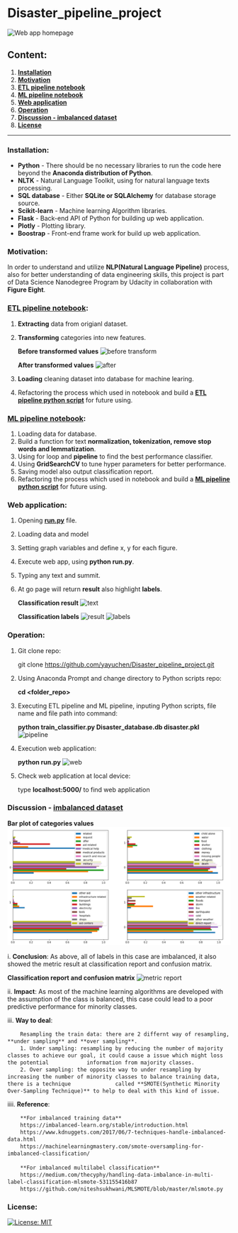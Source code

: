 # Disaster_pipeline_project
![**Web app homepage**](https://github.com/yayuchen/Disaster_pipeline_project/blob/main/images/homepage.png)

## Content:
1. [**Installation**](#Installation)
2. [**Motivation**](#Motivation)
3. [**ETL pipeline notebook**](#ETL-pipeline-notebook)
4. [**ML pipeline notebook**](#ML-pipeline-notebook)
5. [**Web application**](#Web-application)
6. [**Operation**](#Operation)
7. [**Discussion - imbalanced dataset**](#Discussion-imbalanced-dataset)
8. [**License**](#License)

----------------------------------------------------------------------------------------------------------------------------
### Installation:
* **Python** - There should be no necessary libraries to run the code here beyond the **Anaconda distribution of Python**. 
* **NLTK** - Natural Language Toolkit, using for natural language texts processing.
* **SQL database** - Either **SQLite or SQLAlchemy** for database storage source.
* **Scikit-learn** - Machine learning Algorithm libraries.
* **Flask** - Back-end API of Python for building up web application.
* **Plotly** - Plotting library.
* **Boostrap** - Front-end frame work for build up web application.

### Motivation:
In order to understand and utilize **NLP(Natural Language Pipeline)** process, also for better understanding of data engineering skills, this project is part of Data Science Nanodegree Program by Udacity in collaboration with **Figure Eight**. 

### [ETL pipeline notebook](https://nbviewer.jupyter.org/github/yayuchen/Disaster_pipeline_project/blob/main/raw_files/ETL%20pipeline.ipynb#1):
1. **Extracting** data from origianl dataset.
2. **Transforming** categories into new features.

   **Before transformed values**
   ![before transform](https://github.com/yayuchen/Disaster_pipeline_project/blob/main/images/before_trans.png)
   
   **After transformed values**
   ![after](https://github.com/yayuchen/Disaster_pipeline_project/blob/main/images/after_trans.png)
   
3. **Loading** cleaning dataset into database for machine learing. 
4. Refactoring the process which used in notebook and build a [**ETL pipeline python script**](https://github.com/yayuchen/Disaster_pipeline_project/blob/main/data/process_data.py) for future using.

### [ML pipeline notebook](https://nbviewer.jupyter.org/github/yayuchen/Disaster_pipeline_project/blob/main/raw_files/ML_pipeline.ipynb#1):
1. Loading data for database.
2. Build a function for text **normalization, tokenization, remove stop words and lemmatization**.
3. Using for loop and **pipeline** to find the best performance classifier.
4. Using **GridSearchCV** to tune hyper parameters for better performance.
5. Saving model also output classification report.  
6. Refactoring the process which used in notebook and build a [**ML pipeline python script**](https://github.com/yayuchen/Disaster_pipeline_project/blob/main/models/train_classifier.py) for future using. 

### Web application:
1. Opening [**run.py**](https://github.com/yayuchen/Disaster_pipeline_project/blob/main/app/run.py) file.
2. Loading data and model
3. Setting graph variables and define x, y for each figure.
4. Execute web app, using **python run.py**.
5. Typing any text and summit.
6. At go page will return **result** also highlight **labels**.

   **Classification result**
   ![text](https://github.com/yayuchen/Disaster_pipeline_project/blob/main/images/weather.png)
   
   **Classification labels**
   ![result](https://github.com/yayuchen/Disaster_pipeline_project/blob/main/images/result.png)
   ![labels](https://github.com/yayuchen/Disaster_pipeline_project/blob/main/images/labels.png)
   
### Operation:
1. Git clone repo:

    git clone https://github.com/yayuchen/Disaster_pipeline_project.git
    
2. Using Anaconda Prompt and change directory to Python scripts repo:

    **cd <folder_repo>**
    
3. Executing ETL pipeline and ML pipeline, inputing Python scripts, file name and file path into command:

    **python train_classifier.py Disaster_database.db disaster.pkl**
    ![pipeline](https://github.com/yayuchen/Disaster_pipeline_project/blob/main/images/operation.png)
    
4. Execution web application:

    **python run.py**
    ![web](https://github.com/yayuchen/Disaster_pipeline_project/blob/main/images/run_app.png)
    
5. Check web application at local device:

    type **localhost:5000/** to find web application 

### Discussion - [imbalanced dataset](https://nbviewer.jupyter.org/github/yayuchen/Disaster_pipeline_project/blob/main/raw_files/Imbalances_dataset.ipynb)

   **Bar plot of categories values** 
   ![bar plot](https://github.com/yayuchen/Disaster_pipeline_project/blob/main/images/bar_plot.png)
 
i. **Conclusion**: As above, all of labels in this case are imbalanced, it also showed the metric result at classification report and confusion matrix.

   **Classification report and confusion matrix**
  ![metric report](https://github.com/yayuchen/Disaster_pipeline_project/blob/main/images/class_metrics.png)

ii. **Impact**: As most of the machine learning algorithms are developed with the assumption of the class is balanced, this case could lead to a poor predictive performance for minority classes.

iii. **Way to deal**: 

        Resampling the train data: there are 2 differnt way of resampling, **under sampling** and **over sampling**.
        1. Under sampling: resampling by reducing the number of majority classes to achieve our goal, it could cause a issue which might loss the potential            information from majority classes.
        2. Over sampling: the opposite way to under resampling by increasing the number of minority classes to balance training data, there is a technique              called **SMOTE(Synthetic Minority Over-Sampling Technique)** to help to deal with this kind of issue.
        
iiii. **Reference**: 

        **For imbalanced training data**
        https://imbalanced-learn.org/stable/introduction.html
        https://www.kdnuggets.com/2017/06/7-techniques-handle-imbalanced-data.html
        https://machinelearningmastery.com/smote-oversampling-for-imbalanced-classification/
        
        **For imbalanced multilabel classification**
        https://medium.com/thecyphy/handling-data-imbalance-in-multi-label-classification-mlsmote-531155416b87
        https://github.com/niteshsukhwani/MLSMOTE/blob/master/mlsmote.py

### License:
[![License: MIT](https://img.shields.io/badge/License-MIT-yellow.svg)](https://opensource.org/licenses/MIT)
